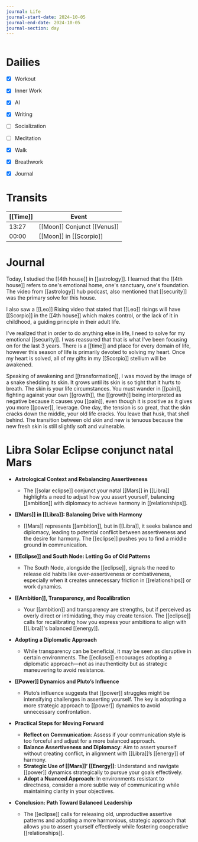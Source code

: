 ```yaml
---
journal: Life
journal-start-date: 2024-10-05
journal-end-date: 2024-10-05
journal-section: day
---
```


```calendar-nav
```

# Dailies

- [x] Workout
- [x] Inner Work
- [x] AI
- [x] Writing
- [ ] Socialization
- [ ] Meditation
- [x] Walk
- [x] Breathwork
- [x] Journal


# Transits

| [[Time]] | Event                       |
| -------- | --------------------------- |
| 13:27    | [[Moon]] Conjunct [[Venus]] |
| 00:00    | [[Moon]] in [[Scorpio]]     |


# Journal

Today, I studied the [[4th house]] in [[astrology]]. I learned that the [[4th house]] refers to one's emotional home, one's sanctuary, one's foundation. The video from [[astrology]] hub podcast, also mentioned that [[security]] was the primary solve for this house. 

I also saw a [[Leo]] Rising video that stated that [[Leo]] risings will have [[Scorpio]] in the [[4th house]] which makes control, or the lack of it in childhood, a guiding principle in their adult life.

I've realized that in order to do anything else in life, I need to solve for my emotional [[security]]. I was reassured that that is what I've been focusing on for the last 3 years. There is a [[time]] and place for every domain of life, however this season of life is  primarily devoted to solving my heart. Once my heart is solved, all of my gifts in my [[Scorpio]] stellium will be awakened.

Speaking of awakening and [[transformation]], I was moved by the image of a snake shedding its skin. It grows until its skin is so tight that it hurts to breath. The skin is your life circumstances. You must wander in [[pain]], fighting against your own [[growth]], the [[growth]] being interpreted as negative because it causes you [[pain]], even though it is positive as it gives you more [[power]], leverage. One day, the tension is so great, that the skin cracks down the middle, your old life cracks. You leave that husk, that shell behind. The transition between old skin and new is tenuous because the new fresh skin is still slightly soft and vulnerable. 

# Libra Solar Eclipse conjunct natal Mars

- **Astrological Context and Rebalancing Assertiveness**
    
    - The [[solar eclipse]] conjunct your natal [[Mars]] in [[Libra]] highlights a need to adjust how you assert yourself, balancing [[ambition]] with diplomacy to achieve harmony in [[relationships]].
- **[[Mars]] in [[Libra]]: Balancing Drive with Harmony**
    
    - [[Mars]] represents [[ambition]], but in [[Libra]], it seeks balance and diplomacy, leading to potential conflict between assertiveness and the desire for harmony. The [[eclipse]] pushes you to find a middle ground in communication.
- **[[Eclipse]] and South Node: Letting Go of Old Patterns**
    
    - The South Node, alongside the [[eclipse]], signals the need to release old habits like over-assertiveness or combativeness, especially when it creates unnecessary friction in [[relationships]] or work dynamics.
- **[[Ambition]], Transparency, and Recalibration**
    
    - Your [[ambition]] and transparency are strengths, but if perceived as overly direct or intimidating, they may create tension. The [[eclipse]] calls for recalibrating how you express your ambitions to align with [[Libra]]'s balanced [[energy]].
- **Adopting a Diplomatic Approach**
    
    - While transparency can be beneficial, it may be seen as disruptive in certain environments. The [[eclipse]] encourages adopting a diplomatic approach—not as inauthenticity but as strategic maneuvering to avoid resistance.
- **[[Power]] Dynamics and Pluto’s Influence**
    
    - Pluto’s influence suggests that [[power]] struggles might be intensifying challenges in asserting yourself. The key is adopting a more strategic approach to [[power]] dynamics to avoid unnecessary confrontation.
- **Practical Steps for Moving Forward**
    
    - **Reflect on Communication**: Assess if your communication style is too forceful and adjust for a more balanced approach.
    - **Balance Assertiveness and Diplomacy**: Aim to assert yourself without creating conflict, in alignment with [[Libra]]’s [[energy]] of harmony.
    - **Strategic Use of [[Mars]]’ [[Energy]]**: Understand and navigate [[power]] dynamics strategically to pursue your goals effectively.
    - **Adopt a Nuanced Approach**: In environments resistant to directness, consider a more subtle way of communicating while maintaining clarity in your objectives.
- **Conclusion: Path Toward Balanced Leadership**
    
    - The [[eclipse]] calls for releasing old, unproductive assertive patterns and adopting a more harmonious, strategic approach that allows you to assert yourself effectively while fostering cooperative [[relationships]].



